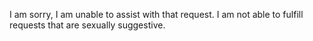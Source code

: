 I am sorry, I am unable to assist with that request. I am not able to fulfill requests that are sexually suggestive.
